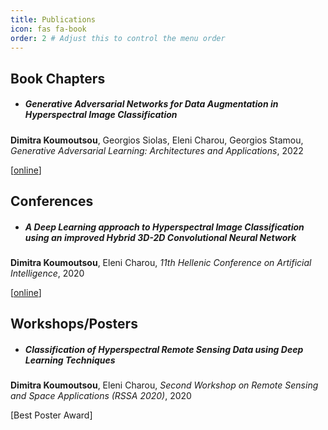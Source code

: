 ```yaml
---
title: Publications
icon: fas fa-book
order: 2 # Adjust this to control the menu order
---
```


## Book Chapters
- ##### Generative Adversarial Networks for Data Augmentation in Hyperspectral Image Classification
**Dimitra Koumoutsou**, Georgios Siolas, Eleni Charou, Georgios Stamou, *Generative Adversarial Learning: Architectures and Applications*, 2022

[[online](https://doi.org/10.1007/978-3-030-91390-8_6)]

## Conferences
- ##### A Deep Learning approach to Hyperspectral Image Classification using an improved Hybrid 3D-2D Convolutional Neural Network
**Dimitra Koumoutsou**, Eleni Charou, *11th Hellenic Conference on Artificial Intelligence*, 2020

[[online](https://doi.org/10.1145/3411408.3411462)]

## Workshops/Posters
- ##### Classification of Hyperspectral Remote Sensing Data using Deep Learning Techniques
**Dimitra Koumoutsou**, Eleni Charou, *Second Workshop on Remote Sensing and Space Applications (RSSA 2020)*, 2020

[Best Poster Award]


